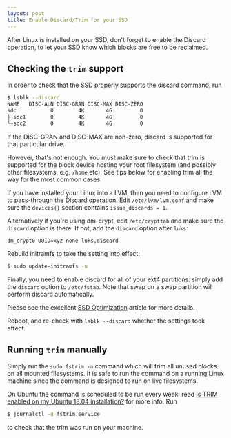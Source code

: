 ```yaml
---
layout: post
title: Enable Discard/Trim for your SSD
---
```


After Linux is installed on your SSD, don't forget to enable the Discard operation,
to let your SSD know which blocks are free to be reclaimed.

## Checking the `trim` support

In order to check that the SSD properly supports the discard command, run

```bash
$ lsblk --discard
NAME   DISC-ALN DISC-GRAN DISC-MAX DISC-ZERO
sdc           0        4K       4G         0
├─sdc1        0        4K       4G         0
└─sdc2        0        4K       4G         0
```

If the DISC-GRAN and DISC-MAX are non-zero, discard is supported for that particular drive.

However, that's not enough. You must make sure to check that trim is supported for
the block device hosting your root filesystem (and possibly other filesystems, e.g. `/home` etc).
See tips below for enabling trim all the way for the most common cases.

If you have installed your Linux into a LVM, then you need to
configure LVM to pass-through the Discard operation. Edit `/etc/lvm/lvm.conf`
and make sure the `devices{}` section contains `issue_discards = 1`.

Alternatively if you're using dm-crypt, edit `/etc/crypttab` and make sure the `discard` option is there.
If not, add the `discard` option after `luks`:
```crypttab
dm_crypt0 UUID=xyz none luks,discard
```
Rebuild initramfs to take the setting into effect:
```bash
$ sudo update-initramfs -u
```

Finally, you need to enable discard for all of your ext4 partitions: simply add the `discard` option to
`/etc/fstab`. Note that swap on a swap partition will perform discard automatically.

Please see the excellent [SSD Optimization](https://wiki.debian.org/SSDOptimization)
article for more details.

Reboot, and re-check with `lsblk --discard` whether the settings took effect.

## Running `trim` manually

Simply run the `sudo fstrim -a` command which will trim all unused blocks on all mounted
filesystems. It is safe to run the command on a running Linux machine since the command
is designed to run on live filesystems.

On Ubuntu the command is scheduled to be run every week: read
[Is TRIM enabled on my Ubuntu 18.04 installation?](https://askubuntu.com/questions/1034169/is-trim-enabled-on-my-ubuntu-18-04-installation)
for more info. Run

```bash
$ journalctl -u fstrim.service
```

to check that the trim was run on your machine.
